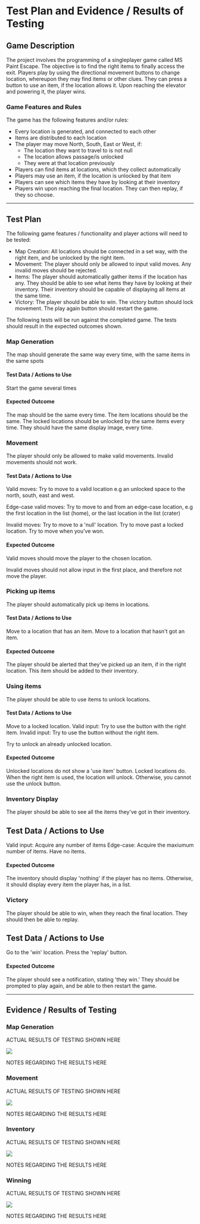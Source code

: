# Test Plan and Evidence / Results of Testing

## Game Description

The project involves the programming of a singleplayer game called MS Paint Escape.
The objective is to find the right items to finally access the exit. Players play by using
the directional movement buttons to change location, whereupon they may find items or other clues. They can press a
button to use an item, if the location allows it. Upon reaching the elevator and powering it, the player wins.


### Game Features and Rules

The game has the following features and/or rules:

- Every location is generated, and connected to each other
- Items are distributed to each location
- The player may move North, South, East or West, if:
    - The location they want to travel to is not null
    - The location allows passage/is unlocked
    - They were at that location previously
- Players can find items at locations, which they collect automatically
- Players may use an item, if the location is unlocked by that item
- Players can see which items they have by looking at their inventory
- Players win upon reaching the final location. They can then replay, if they so choose.

---

## Test Plan

The following game features / functionality and player actions will need to be tested:

- Map Creation: All locations should be connected in a set way, with the right item, and be unlocked by the right item.
- Movement: The player should only be allowed to input valid moves. Any invalid moves should be rejected.
- Items: The player should automatically gather items if the location has any. They should be able to see what items they
have by looking at their inventory. Their inventory should be capable of displaying all items at the same time.
- Victory: The player should be able to win. The victory button should lock movement. The play again button should restart the game.

The following tests will be run against the completed game. The tests should result in the expected outcomes shown.


### Map Generation

The map should generate the same way every time, with the same items in the same spots

#### Test Data / Actions to Use

Start the game several times

#### Expected Outcome

The map should be the same every time. The item locations should be the same. The locked locations should be unlocked
by the same items every time. They should have the same display image, every time.


### Movement

The player should only be allowed to make valid movements. Invalid movements should not work.

#### Test Data / Actions to Use

Valid moves:
Try to move to a valid location e.g an unlocked space to the north, south, east and west.

Edge-case valid moves:
Try to move to and from an edge-case location, e.g the first location in the list (home), or the last location in the list (crater)

Invalid moves:
Try to move to a 'null' location.
Try to move past a locked location.
Try to move when you've won.


#### Expected Outcome

Valid moves should move the player to the chosen location.

Invalid moves should not allow input in the first place, and therefore not move the player.


### Picking up items

The player should automatically pick up items in locations.


#### Test Data / Actions to Use

Move to a location that has an item.
Move to a location that hasn't got an item.

#### Expected Outcome

The player should be alerted that they've picked up an item, if in the right location. This item should be added
to their inventory.


### Using items

The player should be able to use items to unlock locations.

#### Test Data / Actions to Use

Move to a locked location.
Valid input: Try to use the button with the right item.
Invalid input: Try to use the button without the right item.

Try to unlock an already unlocked location.

#### Expected Outcome

Unlocked locations do not show a 'use item' button. Locked locations do.
When the right item is used, the location will unlock. Otherwise, you cannot use the unlock button.


### Inventory Display

The player should be able to see all the items they've got in their inventory.

## Test Data / Actions to Use

Valid input: Acquire any number of items
Edge-case: Acquire the maxiumum number of items. Have no items.

#### Expected Outcome

The inventory should display 'nothing' if the player has no items. Otherwise, it should display every item
the player has, in a list.

### Victory

The player should be able to win, when they reach the final location. They should then be able to replay.

## Test Data / Actions to Use

Go to the 'win' location.
Press the 'replay' button.

#### Expected Outcome

The player should see a notification, stating 'they win.'
They should be prompted to play again, and be able to then restart the game.


---


## Evidence / Results of Testing

### Map Generation

ACTUAL RESULTS OF TESTING SHOWN HERE

![](src/images/placeholder.jpg)

NOTES REGARDING THE RESULTS HERE


### Movement

ACTUAL RESULTS OF TESTING SHOWN HERE

![](src/images/placeholder.jpg)

NOTES REGARDING THE RESULTS HERE


### Inventory

ACTUAL RESULTS OF TESTING SHOWN HERE

![](src/images/placeholder.jpg)

NOTES REGARDING THE RESULTS HERE


### Winning

ACTUAL RESULTS OF TESTING SHOWN HERE

![](src/images/placeholder.jpg)

NOTES REGARDING THE RESULTS HERE

